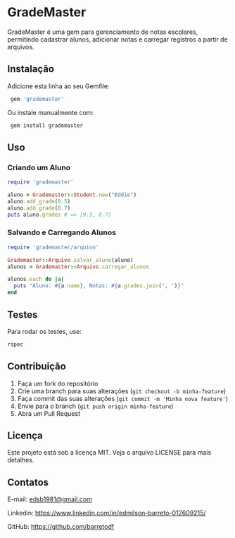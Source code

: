 # GradeMaster

GradeMaster é uma gem para gerenciamento de notas escolares, permitindo cadastrar alunos, adicionar notas e carregar registros a partir de arquivos.

## Instalação

Adicione esta linha ao seu Gemfile:

```ruby
 gem 'grademaster'
```

Ou instale manualmente com:

```sh
 gem install grademaster
```

## Uso

### Criando um Aluno

```ruby
require 'grademaster'

aluno = Grademaster::Student.new("Eddie")
aluno.add_grade(9.5)
aluno.add_grade(8.7)
puts aluno.grades # => [9.5, 8.7]
```

### Salvando e Carregando Alunos

```ruby
require 'grademaster/arquivo'

Grademaster::Arquivo.salvar_aluno(aluno)
alunos = Grademaster::Arquivo.carregar_alunos

alunos.each do |a|
  puts "Aluno: #{a.name}, Notas: #{a.grades.join(', ')}"
end
```

## Testes

Para rodar os testes, use:

```sh
rspec
```

## Contribuição

1. Faça um fork do repositório
2. Crie uma branch para suas alterações (`git checkout -b minha-feature`)
3. Faça commit das suas alterações (`git commit -m 'Minha nova feature'`)
4. Envie para o branch (`git push origin minha-feature`)
5. Abra um Pull Request

## Licença

Este projeto está sob a licença MIT. Veja o arquivo LICENSE para mais detalhes.

## Contatos
E-mail: edsb1981@gmail.com

Linkedin: https://www.linkedin.com/in/edmilson-barreto-012609215/

GitHub: https://github.com/barretodf